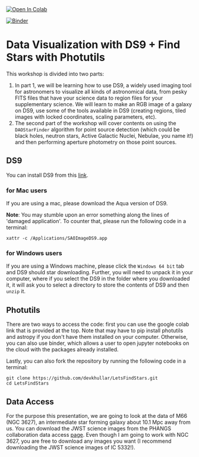<a target="_blank" href="https://colab.research.google.com/github/devkhullar/LetsFindStars/blob/main/FindStars.ipynb">
  <img src="https://colab.research.google.com/assets/colab-badge.svg" alt="Open In Colab"/>
</a>

[![Binder](https://mybinder.org/badge_logo.svg)](https://mybinder.org/v2/gh/devkhullar/LetsFindStars/HEAD)

# Data Visualization with DS9 + Find Stars with Photutils

This workshop is divided into two parts:
1. In part 1, we will be learning how to use DS9, a widely used imaging tool for astronomers to visualize all kinds of astronomical data, from pesky FITS files that have your science data to region files for your supplementary science. We will learn to make an RGB image of a galaxy on DS9, use some of the tools available in DS9 (creating regions, tiled images with locked coordinates, scaling parameters, etc). 
2. The second part of the workshop will cover contents on using the `DAOStarFinder` algorithm for point source detection (which could be black holes, neutron stars, Active Galactic Nuclei, Nebulae, you name it!) and then performing aperture photometry on those point sources. 

## DS9
You can install DS9 from this [link](https://sites.google.com/cfa.harvard.edu/saoimageds9).

### for Mac users
If you are using a mac, please download the Aqua version of DS9.

**Note**: You may stumble upon an error something along the lines of 'damaged application'. To counter that, please run the following code in a terminal:

<code>xattr -c /Applications/SAOImageDS9.app </code>

### for Windows users
If you are using a Windows machine, please click the `Windows 64 bit` tab and DS9 should star downloading. Further, you will need to unpack it in your computer, where if you select the DS9 in the folder where you downloaded it, it will ask you to select a directory to store the contents of DS9 and then `unzip` it. 

## Photutils

There are two ways to access the code: first you can use the google colab link that is provided at the top. Note that may have to pip install photutils and astropy if you don't have them installed on your computer. Otherwise, you can also use binder, which allows a user to open jupyter notebooks on the cloud with the packages already installed. 

Lastly, you can also fork the repository by running the following code in a terminal:

```
git clone https://github.com/devkhullar/LetsFindStars.git 
cd LetsFindStars
```

## Data Access
For the purpose this presentation, we are going to look at the data of M66 (NGC 3627), an intermediate star forming galaxy about 10.1 Mpc away from us. You can download the JWST science images from the PHANGS collaboration data access [page](https://archive.stsci.edu/hlsp/phangs.html#hst_image_products_table). Even though I am going to work with NGC 3627, you are free to download any images you want (I recommend downloading the JWST science images of IC 5332!).
